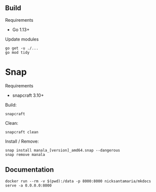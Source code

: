 ## Build

Requirements

* Go 1.13+

Update modules

```shell
go get -u ./...
go mod tidy
```

# Snap

Requirements

* snapcraft 3.10+

Build:

```shell
snapcraft
```

Clean:

```shell
snapcraft clean
```

Install / Remove:

```shell
snap install manala_[version]_amd64.snap --dangerous
snap remove manala
```

## Documentation

```shell
docker run --rm -v $(pwd):/data -p 8000:8000 nicksantamaria/mkdocs serve -a 0.0.0.0:8000
```
